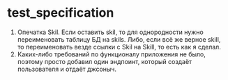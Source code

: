 # test_specification

1) Опечатка Skil. Если оставить skil, то для однородности нужно переименовать таблицу БД на skils. Либо, если всё же верное skill, то переименовать везде ссылки с Skil на Skill, то есть как я сделал.
2) Каких-либо требований по функционалу приложения не было, поэтому просто добавил один эндпоинт, который создаёт пользователя и отдаёт джсоныч.